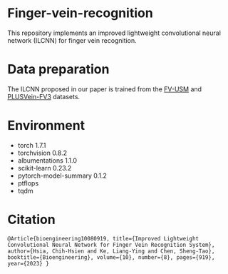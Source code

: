 # Finger-vein-recognition
This repository implements an improved lightweight convolutional neural network (ILCNN) for finger vein recognition. 

# Data preparation
The ILCNN proposed in our paper is trained from the [FV-USM](http://drfendi.com/fv_usm_database/) and [PLUSVein-FV3](https://wavelab.at/sources/PLUSVein-FV3/) datasets.

# Environment
* torch 1.7.1
* torchvision 0.8.2
* albumentations 1.1.0
* scikit-learn 0.23.2
* pytorch-model-summary 0.1.2
* ptflops 
* tqdm 

# Citation
`@Article{bioengineering10080919,
  title={Improved Lightweight Convolutional Neural Network for Finger Vein Recognition System},
  author={Hsia, Chih-Hsien and Ke, Liang-Ying and Chen, Sheng-Tao},
  booktitle={Bioengineering},
  volume={10},
  number={8},
  pages={919},
  year={2023}
}`


